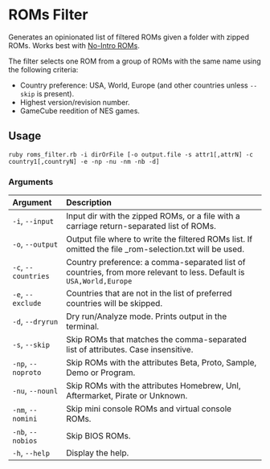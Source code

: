 # ROMs Filter

Generates an opinionated list of filtered ROMs given a folder with zipped ROMs. Works best with [No-Intro ROMs](https://no-intro.org/).

The filter selects one ROM from a group of ROMs with the same name using the following criteria:
- Country preference: USA, World, Europe (and other countries unless `--skip` is present).
- Highest version/revision number.
- GameCube reedition of NES games.

## Usage
`ruby roms_filter.rb -i dirOrFile [-o output.file -s attr1[,attrN] -c country1[,countryN] -e -np -nu -nm -nb -d]`

### Arguments

| Argument             | Description |
|:---------------------|:------------|
| `-i`, `--input`      | Input dir with the zipped ROMs, or a file with a carriage return-separated list of ROMs. |
| `-o`, `--output`     | Output file where to write the filtered ROMs list. If omitted the file _rom-selection.txt will be used. |
| `-c`, `--countries`  | Country preference: a comma-separated list of countries, from more relevant to less. Default is `USA,World,Europe` |
| `-e`, `--exclude`    | Countries that are not in the list of preferred countries will be skipped. |
| `-d`, `--dryrun`     | Dry run/Analyze mode. Prints output in the terminal. |
| `-s`, `--skip`       | Skip ROMs that matches the comma-separated list of attributes. Case insensitive. |
| `-np`, `--noproto`   | Skip ROMs with the attributes Beta, Proto, Sample, Demo or Program. |
| `-nu`, `--nounl`     | Skip ROMs with the attributes Homebrew, Unl, Aftermarket, Pirate or Unknown. |
| `-nm`, `--nomini`    | Skip mini console ROMs and virtual console ROMs. |
| `-nb`, `--nobios`    | Skip BIOS ROMs. |
| `-h`, `--help`       | Display the help. |
